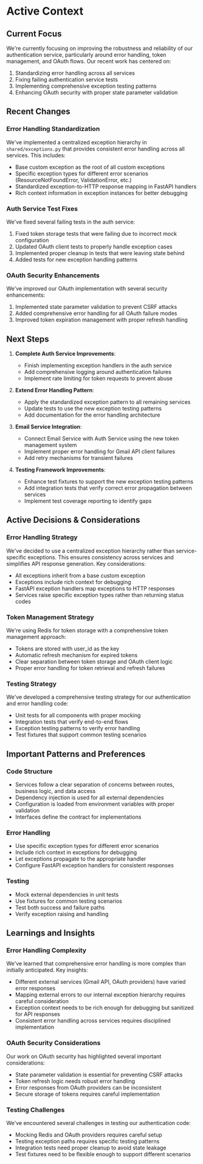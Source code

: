 # Active Context

## Current Focus
We're currently focusing on improving the robustness and reliability of our authentication service, particularly around error handling, token management, and OAuth flows. Our recent work has centered on:

1. Standardizing error handling across all services
2. Fixing failing authentication service tests
3. Implementing comprehensive exception testing patterns
4. Enhancing OAuth security with proper state parameter validation

## Recent Changes

### Error Handling Standardization
We've implemented a centralized exception hierarchy in `shared/exceptions.py` that provides consistent error handling across all services. This includes:

- Base custom exception as the root of all custom exceptions
- Specific exception types for different error scenarios (ResourceNotFoundError, ValidationError, etc.)
- Standardized exception-to-HTTP response mapping in FastAPI handlers
- Rich context information in exception instances for better debugging

### Auth Service Test Fixes
We've fixed several failing tests in the auth service:

1. Fixed token storage tests that were failing due to incorrect mock configuration
2. Updated OAuth client tests to properly handle exception cases
3. Implemented proper cleanup in tests that were leaving state behind
4. Added tests for new exception handling patterns

### OAuth Security Enhancements
We've improved our OAuth implementation with several security enhancements:

1. Implemented state parameter validation to prevent CSRF attacks
2. Added comprehensive error handling for all OAuth failure modes
3. Improved token expiration management with proper refresh handling

## Next Steps

1. **Complete Auth Service Improvements**:
   - Finish implementing exception handlers in the auth service
   - Add comprehensive logging around authentication failures
   - Implement rate limiting for token requests to prevent abuse

2. **Extend Error Handling Pattern**:
   - Apply the standardized exception pattern to all remaining services
   - Update tests to use the new exception testing patterns
   - Add documentation for the error handling architecture

3. **Email Service Integration**:
   - Connect Email Service with Auth Service using the new token management system
   - Implement proper error handling for Gmail API client failures
   - Add retry mechanisms for transient failures

4. **Testing Framework Improvements**:
   - Enhance test fixtures to support the new exception testing patterns
   - Add integration tests that verify correct error propagation between services
   - Implement test coverage reporting to identify gaps

## Active Decisions & Considerations

### Error Handling Strategy
We've decided to use a centralized exception hierarchy rather than service-specific exceptions. This ensures consistency across services and simplifies API response generation. Key considerations:

- All exceptions inherit from a base custom exception
- Exceptions include rich context for debugging
- FastAPI exception handlers map exceptions to HTTP responses
- Services raise specific exception types rather than returning status codes

### Token Management Strategy
We're using Redis for token storage with a comprehensive token management approach:

- Tokens are stored with user_id as the key
- Automatic refresh mechanism for expired tokens
- Clear separation between token storage and OAuth client logic
- Proper error handling for token retrieval and refresh failures

### Testing Strategy
We've developed a comprehensive testing strategy for our authentication and error handling code:

- Unit tests for all components with proper mocking
- Integration tests that verify end-to-end flows
- Exception testing patterns to verify error handling
- Test fixtures that support common testing scenarios

## Important Patterns and Preferences

### Code Structure
- Services follow a clear separation of concerns between routes, business logic, and data access
- Dependency injection is used for all external dependencies
- Configuration is loaded from environment variables with proper validation
- Interfaces define the contract for implementations

### Error Handling
- Use specific exception types for different error scenarios
- Include rich context in exceptions for debugging
- Let exceptions propagate to the appropriate handler
- Configure FastAPI exception handlers for consistent responses

### Testing
- Mock external dependencies in unit tests
- Use fixtures for common testing scenarios
- Test both success and failure paths
- Verify exception raising and handling

## Learnings and Insights

### Error Handling Complexity
We've learned that comprehensive error handling is more complex than initially anticipated. Key insights:

- Different external services (Gmail API, OAuth providers) have varied error responses
- Mapping external errors to our internal exception hierarchy requires careful consideration
- Exception context needs to be rich enough for debugging but sanitized for API responses
- Consistent error handling across services requires disciplined implementation

### OAuth Security Considerations
Our work on OAuth security has highlighted several important considerations:

- State parameter validation is essential for preventing CSRF attacks
- Token refresh logic needs robust error handling
- Error responses from OAuth providers can be inconsistent
- Secure storage of tokens requires careful implementation

### Testing Challenges
We've encountered several challenges in testing our authentication code:

- Mocking Redis and OAuth providers requires careful setup
- Testing exception paths requires specific testing patterns
- Integration tests need proper cleanup to avoid state leakage
- Test fixtures need to be flexible enough to support different scenarios